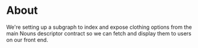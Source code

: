 # About

We're setting up a subgraph to index and expose clothing options from the main
Nouns descriptor contract so we can fetch and display them to users on our
front end.